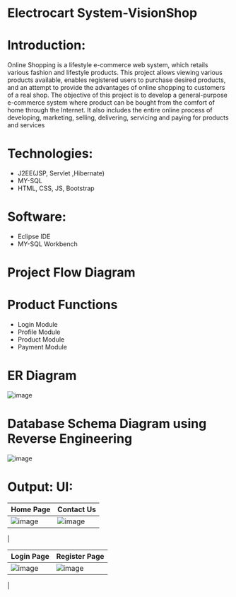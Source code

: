 # Electrocart System-VisionShop
# Introduction:
Online Shopping is a lifestyle e-commerce web system, which retails various fashion and lifestyle products. This project allows viewing various products available, enables registered users to purchase desired products, and an attempt to provide the advantages of online shopping to customers of a real shop. The objective of this project is to develop a general-purpose e-commerce system where product can be bought from the comfort of home through the Internet. It also includes the entire online process of developing, marketing, selling, delivering, servicing and paying for products and services
# Technologies:
* J2EE(JSP, Servlet ,Hibernate)
* MY-SQL
* HTML, CSS, JS, Bootstrap
# Software:
* Eclipse IDE
* MY-SQL Workbench
# Project Flow Diagram
# Product Functions
* Login Module
* Profile Module
* Product Module
* Payment Module
# ER Diagram
![image](https://user-images.githubusercontent.com/63967137/200526075-c53876a8-6451-4c95-8b10-a3c9fc4ad8e8.png)
# Database Schema Diagram using Reverse Engineering
![image](https://user-images.githubusercontent.com/63967137/200526328-783b747b-fa9a-46b3-8696-5d241bf7faa7.png)
# Output: UI:
| Home Page                                                | Contact Us                                               |
| -------------                                            | -------------                                            |
| ![image](https://user-images.githubusercontent.com/63967137/200527843-45bb6610-81a5-48e9-b874-3dfe863d1bc9.png)  | ![image](https://user-images.githubusercontent.com/63967137/200527972-53e98f07-e8f8-4a03-b841-f02688124997.png)
|
  
| Login Page                                               | Register Page                                            |
| -------------                                            | -------------                                            |
| ![image](https://user-images.githubusercontent.com/63967137/200528380-1e45a36b-4979-4f2a-9c0f-e10b9654f126.png)  | ![image](https://user-images.githubusercontent.com/63967137/200528595-72c47ce8-71c0-4a9a-9544-850bc2c6ce86.png)
|
